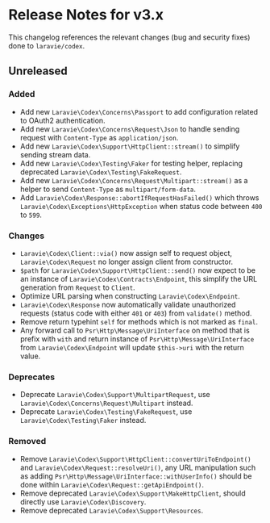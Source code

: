 # Release Notes for v3.x

This changelog references the relevant changes (bug and security fixes) done to `laravie/codex`.

## Unreleased

### Added

* Add new `Laravie\Codex\Concerns\Passport` to add configuration related to OAuth2 authentication.
* Add new `Laravie\Codex\Concerns\Request\Json` to handle sending request with `Content-Type` as `application/json`.
* Add new `Laravie\Codex\Support\HttpClient::stream()` to simplify sending stream data.
* Add new `Laravie\Codex\Testing\Faker` for testing helper, replacing deprecated `Laravie\Codex\Testing\FakeRequest`.
* Add new `Laravie\Codex\Concerns\Request\Multipart::stream()` as a helper to send `Content-Type` as `multipart/form-data`.
* Add `Laravie\Codex\Response::abortIfRequestHasFailed()` which throws `Laravie\Codex\Exceptions\HttpException` when status code between `400` to `599`.

### Changes

* `Laravie\Codex\Client::via()` now assign self to request object, `Laravie\Codex\Request` no longer assign client from constructor.
* `$path` for `Laravie\Codex\Support\HttpClient::send()` now expect to be an instance of `Laravie\Codex\Contracts\Endpoint`, this simplify the URL generation from `Request` to `Client`.
* Optimize URL parsing when constructing `Laravie\Codex\Endpoint`.
* `Laravie\Codex\Response` now automatically validate unauthorized requests (status code with either `401` or `403`) from `validate()` method.
* Remove return typehint `self` for methods which is not marked as `final`.
* Any forward call to `Psr\Http\Message\UriInterface` on method that is prefix with `with` and return instance of `Psr\Http\Message\UriInterface` from `Laravie\Codex\Endpoint` will update `$this->uri` with the return value.

### Deprecates

* Deprecate `Laravie\Codex\Support\MultipartRequest`, use `Laravie\Codex\Concerns\Request\Multipart` instead.
* Deprecate `Laravie\Codex\Testing\FakeRequest`, use `Laravie\Codex\Testing\Faker` instead.

### Removed

* Remove `Laravie\Codex\Support\HttpClient::convertUriToEndpoint()` and `Laravie\Codex\Request::resolveUri()`, any URL manipulation such as adding `Psr\Http\Message\UriInterface::withUserInfo()` should be done within `Laravie\Codex\Request::getApiEndpoint()`.
* Remove deprecated `Laravie\Codex\Support\MakeHttpClient`, should directly use `Laravie\Codex\Discovery`.
* Remove deprecated `Laravie\Codex\Support\Resources`.
